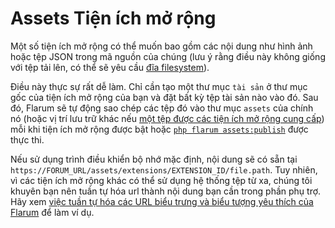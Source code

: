# Assets Tiện ích mở rộng

Một số tiện ích mở rộng có thể muốn bao gồm các nội dung như hình ảnh hoặc tệp JSON trong mã nguồn của chúng (lưu ý rằng điều này không giống với tệp tải lên, có thể sẽ yêu cầu [đĩa filesystem](filesystem.md)).

Điều này thực sự rất dễ làm. Chỉ cần tạo một thư mục `tài sản` ở thư mục gốc của tiện ích mở rộng của bạn và đặt bất kỳ tệp tài sản nào vào đó.
Sau đó, Flarum sẽ tự động sao chép các tệp đó vào thư mục `assets` của chính nó (hoặc vị trí lưu trữ khác nếu [một tệp được các tiện ích mở rộng cung cấp](filesystem.md)) mỗi khi tiện ích mở rộng được bật hoặc [`php flarum assets:publish`](../console.md) được thực thi.

Nếu sử dụng trình điều khiển bộ nhớ mặc định, nội dung sẽ có sẵn tại `https://FORUM_URL/assets/extensions/EXTENSION_ID/file.path`. Tuy nhiên, vì các tiện ích mở rộng khác có thể sử dụng hệ thống tệp từ xa, chúng tôi khuyên bạn nên tuần tự hóa url thành nội dung bạn cần trong phần phụ trợ. Hãy xem [việc tuần tự hóa các URL biểu trưng và biểu tượng yêu thích của Flarum](https://github.com/flarum/core/blob/bba6485effc088e38e9ae0bc8f25528ecbee3a7b/src/Api/Serializer/ForumSerializer.php#L85-L86) để làm ví dụ.